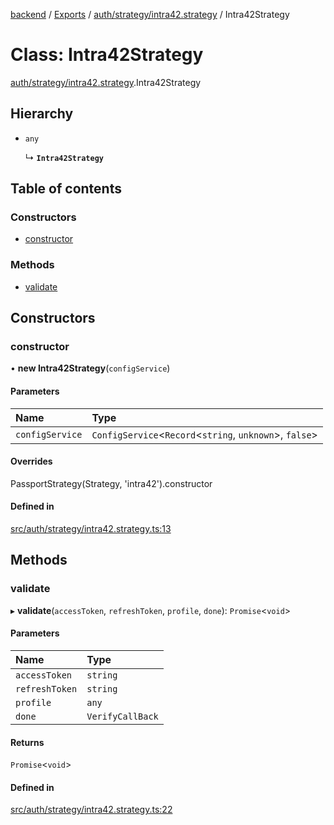 [backend](../README.md) / [Exports](../modules.md) / [auth/strategy/intra42.strategy](../modules/auth_strategy_intra42_strategy.md) / Intra42Strategy

# Class: Intra42Strategy

[auth/strategy/intra42.strategy](../modules/auth_strategy_intra42_strategy.md).Intra42Strategy

## Hierarchy

- `any`

  ↳ **`Intra42Strategy`**

## Table of contents

### Constructors

- [constructor](auth_strategy_intra42_strategy.Intra42Strategy.md#constructor)

### Methods

- [validate](auth_strategy_intra42_strategy.Intra42Strategy.md#validate)

## Constructors

### constructor

• **new Intra42Strategy**(`configService`)

#### Parameters

| Name | Type |
| :------ | :------ |
| `configService` | `ConfigService`<`Record`<`string`, `unknown`\>, ``false``\> |

#### Overrides

PassportStrategy(Strategy, &#x27;intra42&#x27;).constructor

#### Defined in

[src/auth/strategy/intra42.strategy.ts:13](https://github.com/GQDeltex/ft_transcendence/blob/main/backend/src/auth/strategy/intra42.strategy.ts#L13)

## Methods

### validate

▸ **validate**(`accessToken`, `refreshToken`, `profile`, `done`): `Promise`<`void`\>

#### Parameters

| Name | Type |
| :------ | :------ |
| `accessToken` | `string` |
| `refreshToken` | `string` |
| `profile` | `any` |
| `done` | `VerifyCallBack` |

#### Returns

`Promise`<`void`\>

#### Defined in

[src/auth/strategy/intra42.strategy.ts:22](https://github.com/GQDeltex/ft_transcendence/blob/main/backend/src/auth/strategy/intra42.strategy.ts#L22)
